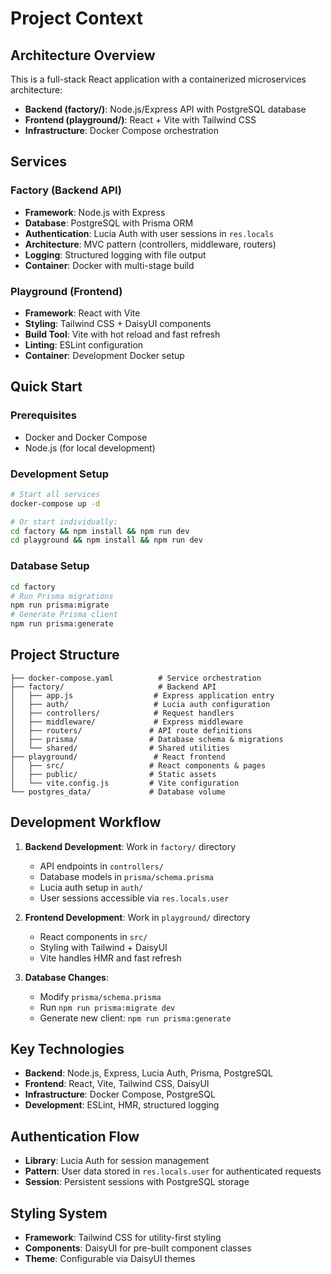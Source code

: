 # Project Context

## Architecture Overview

This is a full-stack React application with a containerized microservices architecture:

- **Backend (factory/)**: Node.js/Express API with PostgreSQL database
- **Frontend (playground/)**: React + Vite with Tailwind CSS
- **Infrastructure**: Docker Compose orchestration

## Services

### Factory (Backend API)
- **Framework**: Node.js with Express
- **Database**: PostgreSQL with Prisma ORM
- **Authentication**: Lucia Auth with user sessions in `res.locals`
- **Architecture**: MVC pattern (controllers, middleware, routers)
- **Logging**: Structured logging with file output
- **Container**: Docker with multi-stage build

### Playground (Frontend)
- **Framework**: React with Vite
- **Styling**: Tailwind CSS + DaisyUI components
- **Build Tool**: Vite with hot reload and fast refresh
- **Linting**: ESLint configuration
- **Container**: Development Docker setup

## Quick Start

### Prerequisites
- Docker and Docker Compose
- Node.js (for local development)

### Development Setup
```bash
# Start all services
docker-compose up -d

# Or start individually:
cd factory && npm install && npm run dev
cd playground && npm install && npm run dev
```

### Database Setup
```bash
cd factory
# Run Prisma migrations
npm run prisma:migrate
# Generate Prisma client
npm run prisma:generate
```

## Project Structure

```
├── docker-compose.yaml          # Service orchestration
├── factory/                     # Backend API
│   ├── app.js                  # Express application entry
│   ├── auth/                   # Lucia auth configuration
│   ├── controllers/            # Request handlers
│   ├── middleware/             # Express middleware
│   ├── routers/               # API route definitions
│   ├── prisma/                # Database schema & migrations
│   └── shared/                # Shared utilities
├── playground/                 # React frontend
│   ├── src/                   # React components & pages
│   ├── public/                # Static assets
│   └── vite.config.js         # Vite configuration
└── postgres_data/             # Database volume
```

## Development Workflow

1. **Backend Development**: Work in `factory/` directory
   - API endpoints in `controllers/`
   - Database models in `prisma/schema.prisma`
   - Lucia auth setup in `auth/`
   - User sessions accessible via `res.locals.user`

2. **Frontend Development**: Work in `playground/` directory
   - React components in `src/`
   - Styling with Tailwind + DaisyUI
   - Vite handles HMR and fast refresh

3. **Database Changes**:
   - Modify `prisma/schema.prisma`
   - Run `npm run prisma:migrate dev`
   - Generate new client: `npm run prisma:generate`

## Key Technologies

- **Backend**: Node.js, Express, Lucia Auth, Prisma, PostgreSQL
- **Frontend**: React, Vite, Tailwind CSS, DaisyUI
- **Infrastructure**: Docker Compose, PostgreSQL
- **Development**: ESLint, HMR, structured logging

## Authentication Flow

- **Library**: Lucia Auth for session management
- **Pattern**: User data stored in `res.locals.user` for authenticated requests
- **Session**: Persistent sessions with PostgreSQL storage

## Styling System

- **Framework**: Tailwind CSS for utility-first styling
- **Components**: DaisyUI for pre-built component classes
- **Theme**: Configurable via DaisyUI themes
